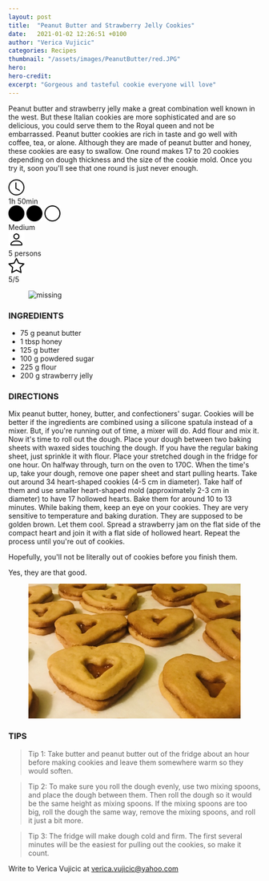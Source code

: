 ```yaml
---
layout: post
title:  "Peanut Butter and Strawberry Jelly Cookies"
date:   2021-01-02 12:26:51 +0100
author: "Verica Vujicic"
categories: Recipes
thumbnail: "/assets/images/PeanutButter/red.JPG"
hero: 
hero-credit: 
excerpt: "Gorgeous and tasteful cookie everyone will love"
---
```

<drop-cap>P</drop-cap>eanut butter and strawberry jelly make a great combination well known in the west. But these Italian cookies are more sophisticated and are so delicious, you could serve them to the Royal queen and not be embarrassed. Peanut butter cookies are rich in taste and go well with coffee, tea, or alone. Although they are made of peanut butter and honey, these cookies are easy to swallow. One round makes 17 to 20 cookies depending on dough thickness and the size of the cookie mold. Once you try it, soon you'll see that one round is just never enough.

<div class="recipe-dashboard">
    <div class="dash-card">
        <div class="dash-icon" title="Preparation time">
            <img src="/assets/images/icons/clock.svg" alt="Preparation time">
        </div>
        <div class="dash-text">1h 50min</div>
    </div>
    <div class="dash-card">
        <div class="dash-icon difficulty" title="Difficulty">
            <img src="/assets/images/icons/circle-fill.svg" alt="">
            <img src="/assets/images/icons/circle-fill.svg" alt="">
            <img src="/assets/images/icons/circle.svg" alt="">
        </div>
        <div class="dash-text">Medium</div>
    </div>
    <div class="dash-card">
        <div class="dash-icon" title="Serves">
            <img src="/assets/images/icons/person.svg" alt="Serves">
        </div>
        <div class="dash-text">5 persons</div>
    </div>
    <div class="dash-card">
        <div class="dash-icon" title="Rating">
            <img src="/assets/images/icons/star.svg" alt="Preparation time">
        </div>
        <div class="dash-text">5/5</div>
    </div>
</div>
 
 <figure>
    <img src='/assets/images/PeanutButter/red.JPG' alt='missing' />
    <figcaption></figcaption>
</figure>

### **INGREDIENTS**

- 75 g peanut butter
- 1 tbsp honey
- 125 g butter
- 100 g powdered sugar
- 225 g flour
- 200 g strawberry jelly

### **DIRECTIONS**

<step>
Mix peanut butter, honey, butter, and confectioners' sugar. Cookies will be better if the ingredients are combined using a silicone spatula instead of a mixer. But, if you're running out of time, a mixer will do. Add flour and mix it.
</step>

<step>
Now it's time to roll out the dough. Place your dough between two baking sheets with waxed sides touching the dough. If you have the regular baking sheet, just sprinkle it with flour. Place your stretched dough in the fridge for one hour. On halfway through, turn on the oven to 170C. 
</step>

<step>
When the time's up, take your dough, remove one paper sheet and start pulling hearts. Take out around 34 heart-shaped cookies (4-5 cm in diameter). Take half of them and use smaller heart-shaped mold (approximately 2-3 cm in diameter) to have 17 hollowed hearts.
</step>

<step>
Bake them for around 10 to 13 minutes. While baking them, keep an eye on your cookies. They are very sensitive to temperature and baking duration. They are supposed to be golden brown.
</step>

<step>
Let them cool. Spread a strawberry jam on the flat side of the compact heart and join it with a flat side of hollowed heart. Repeat the process until you're out of cookies. 
</step>

Hopefully, you'll not be literally out of cookies before you finish them. 


Yes, they are that good.

<figure>
    <img src='/assets/images/PeanutButter/insta.jpeg' alt='missing' />
    <figcaption></figcaption>
</figure>

### **TIPS**

> Tip 1: Take butter and peanut butter out of the fridge about an hour before making cookies and leave them somewhere warm so they would soften.

> Tip 2: To make sure you roll the dough evenly, use two mixing spoons, and place the dough between them. Then roll the dough so it would be the same height as mixing spoons. If the mixing spoons are too big, roll the dough the same way, remove the mixing spoons, and roll it just a bit more.

> Tip 3: The fridge will make dough cold and firm. The first several minutes will be the easiest for pulling out the cookies, so make it count.



Write to Verica Vujicic at [verica.vujicic@yahoo.com](mailto:verica.vujicic@yahoo.com)
